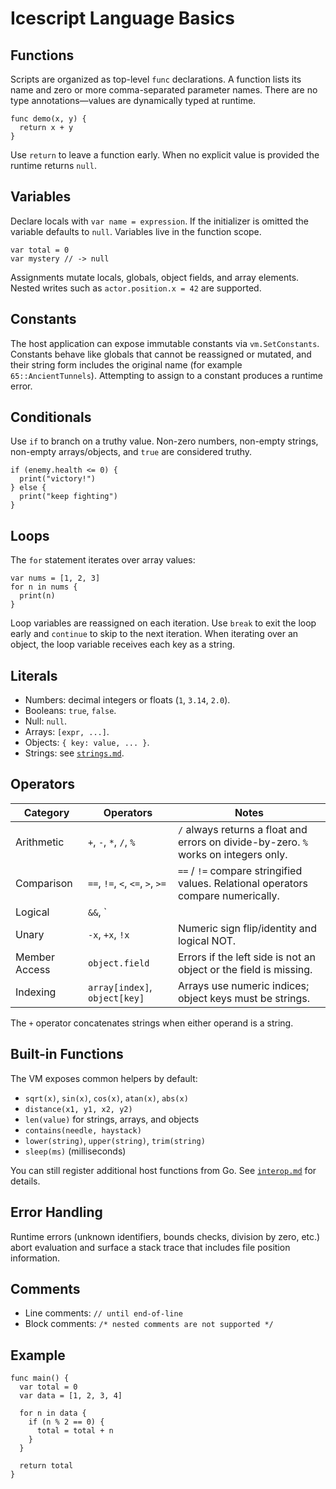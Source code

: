 # Icescript Language Basics

## Functions

Scripts are organized as top-level `func` declarations. A function lists its name and zero or more comma-separated parameter names. There are no type annotations—values are dynamically typed at runtime.

```icescript
func demo(x, y) {
  return x + y
}
```

Use `return` to leave a function early. When no explicit value is provided the runtime returns `null`.

## Variables

Declare locals with `var name = expression`. If the initializer is omitted the variable defaults to `null`. Variables live in the function scope.

```icescript
var total = 0
var mystery // -> null
```

Assignments mutate locals, globals, object fields, and array elements. Nested writes such as `actor.position.x = 42` are supported.

## Constants

The host application can expose immutable constants via `vm.SetConstants`. Constants behave like globals that cannot be reassigned or mutated, and their string form includes the original name (for example `65::AncientTunnels`). Attempting to assign to a constant produces a runtime error.

## Conditionals

Use `if` to branch on a truthy value. Non-zero numbers, non-empty strings, non-empty arrays/objects, and `true` are considered truthy.

```icescript
if (enemy.health <= 0) {
  print("victory!")
} else {
  print("keep fighting")
}
```

## Loops

The `for` statement iterates over array values:

```icescript
var nums = [1, 2, 3]
for n in nums {
  print(n)
}
```

Loop variables are reassigned on each iteration. Use `break` to exit the loop early and `continue` to skip to the next iteration. When iterating over an object, the loop variable receives each key as a string.

## Literals

* Numbers: decimal integers or floats (`1`, `3.14`, `2.0`).
* Booleans: `true`, `false`.
* Null: `null`.
* Arrays: `[expr, ...]`.
* Objects: `{ key: value, ... }`.
* Strings: see [`strings.md`](strings.md).

## Operators

| Category      | Operators | Notes |
|---------------|-----------|-------|
| Arithmetic    | `+`, `-`, `*`, `/`, `%` | `/` always returns a float and errors on divide-by-zero. `%` works on integers only. |
| Comparison    | `==`, `!=`, `<`, `<=`, `>`, `>=` | `==` / `!=` compare stringified values. Relational operators compare numerically. |
| Logical       | `&&`, `||` | Operands are coerced with `AsBool()`. |
| Unary         | `-x`, `+x`, `!x` | Numeric sign flip/identity and logical NOT. |
| Member Access | `object.field` | Errors if the left side is not an object or the field is missing. |
| Indexing      | `array[index]`, `object[key]` | Arrays use numeric indices; object keys must be strings. |

The `+` operator concatenates strings when either operand is a string.

## Built-in Functions

The VM exposes common helpers by default:

* `sqrt(x)`, `sin(x)`, `cos(x)`, `atan(x)`, `abs(x)`
* `distance(x1, y1, x2, y2)`
* `len(value)` for strings, arrays, and objects
* `contains(needle, haystack)`
* `lower(string)`, `upper(string)`, `trim(string)`
* `sleep(ms)` (milliseconds)

You can still register additional host functions from Go. See [`interop.md`](interop.md) for details.

## Error Handling

Runtime errors (unknown identifiers, bounds checks, division by zero, etc.) abort evaluation and surface a stack trace that includes file position information.

## Comments

* Line comments: `// until end-of-line`
* Block comments: `/* nested comments are not supported */`

## Example

```icescript
func main() {
  var total = 0
  var data = [1, 2, 3, 4]

  for n in data {
    if (n % 2 == 0) {
      total = total + n
    }
  }

  return total
}
```
